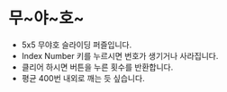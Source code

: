 # 무\~야\~호\~
- 5x5 무야호 슬라이딩 퍼즐입니다.
- Index Number 키를 누르시면 번호가 생기거나 사라집니다.
- 클리어 하시면 버튼을 누른 횟수를 반환합니다.
- 평균 400번 내외로 깨는 듯 싶습니다.
